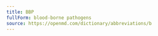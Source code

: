 ```yaml
---
title: BBP
fullForm: blood-borne pathogens
source: https://openmd.com/dictionary/abbreviations/b
---
```

